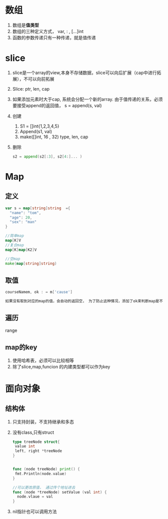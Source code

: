 # 数组

1. 数组是**值类型**
2. 数组的三种定义方式， var, : , […]int
3. 函数的参数传递只有一种传递，就是值传递

# slice

1. slice是一个array的view,本身不存储数据，slice可以向后扩展（cap中进行拓展），不可以向前拓展 

2. Slice: ptr, len, cap

3. 如果添加元素时大于cap, 系统会分配一个新的array. 由于值传递的关系，必须要接受append的返回值， s = append(s, val)

4. 创建

   1. S1  = []int{1,2,3,4,5} 
   2. Append(s1, val)
   3. make([]int, 16 , 32)    type, len, cap

5. 删除

   ```go
   s2 = append(s2[:3], s2[4:]... )
   ```

<!-- more -->

# Map

## 定义

```go
var s = map[string]string  ={
  "name": "tom",
  "age": 20,
  "sex": "man"
}

//简单map
map[K]V 
//复合map
map[K]map[K2]V

//空map
make(map[string]string)
```

## 取值

```go
courseNamem, ok : = m['cause']

如果没有取到对应的map的值，会自动的返回空， 为了防止这种情况，添加了ok来判断map是不是真的有这个key 
```

## 遍历

range

## map的key

1. 使用哈希表，必须可以比较相等
2. 除了slice,map,funcion 的内建类型都可以作为key



# 面向对象	

## 结构体

1. 只支持封装，不支持继承和多态

2. 没有class,只有struct

   ```go
   type treeNode struct{
   	value int
   	left, right *treeNode
   }
   
   
   func (node treeNode) print() {
   	fmt.Println(node.value)
   }
   
   //可以更改原值， 通过传个地址进去
   func (node *treeNode) setValue (val int) {
     node.vlaue = val
   }
   ```

3. nil指针也可以调用方法



